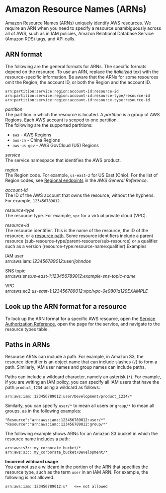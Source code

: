 # Amazon Resource Names \(ARNs\)<a name="reference-arns"></a>

Amazon Resource Names \(ARNs\) uniquely identify AWS resources\. We require an ARN when you need to specify a resource unambiguously across all of AWS, such as in IAM policies, Amazon Relational Database Service \(Amazon RDS\) tags, and API calls\.

## ARN format<a name="arns-syntax"></a>

The following are the general formats for ARNs\. The specific formats depend on the resource\. To use an ARN, replace the *italicized* text with the resource\-specific information\. Be aware that the ARNs for some resources omit the Region, the account ID, or both the Region and the account ID\.

```
arn:partition:service:region:account-id:resource-id
arn:partition:service:region:account-id:resource-type/resource-id
arn:partition:service:region:account-id:resource-type:resource-id
```

*partition*  
The partition in which the resource is located\. A *partition* is a group of AWS Regions\. Each AWS account is scoped to one partition\.  
The following are the supported partitions:  
+ `aws` \- AWS Regions
+ `aws-cn` \- China Regions
+ `aws-us-gov` \- AWS GovCloud \(US\) Regions

*service*  
The service namespace that identifies the AWS product\.

*region*  
The Region code\. For example, `us-east-2` for US East \(Ohio\)\. For the list of Region codes, see [Regional endpoints](https://docs.aws.amazon.com/general/latest/gr/rande.html#regional-endpoints) in the *AWS General Reference*\.

*account\-id*  
The ID of the AWS account that owns the resource, without the hyphens\. For example, `123456789012`\.

*resource\-type*  
The resource type\. For example, `vpc` for a virtual private cloud \(VPC\)\.

*resource\-id*  
The resource identifier\. This is the name of the resource, the ID of the resource, or a [resource path](#arns-paths)\. Some resource identifiers include a parent resource \(sub\-resource\-type/parent\-resource/sub\-resource\) or a qualifier such as a version \(resource\-type:resource\-name:qualifier\)\.Examples

IAM user  
arn:aws:iam::*123456789012*:user/*johndoe*

SNS topic  
arn:aws:sns:*us\-east\-1*:*123456789012*:*example\-sns\-topic\-name*

VPC  
arn:aws:ec2:*us\-east\-1*:*123456789012*:vpc/*vpc\-0e9801d129EXAMPLE*

## Look up the ARN format for a resource<a name="supported-arns"></a>

To look up the ARN format for a specific AWS resource, open the [Service Authorization Reference](https://docs.aws.amazon.com/service-authorization/latest/reference/), open the page for the service, and navigate to the resource types table\.

## Paths in ARNs<a name="arns-paths"></a>

Resource ARNs can include a path\. For example, in Amazon S3, the resource identifier is an object name that can include slashes \(`/`\) to form a path\. Similarly, IAM user names and group names can include paths\.

Paths can include a wildcard character, namely an asterisk \(`*`\)\. For example, if you are writing an IAM policy, you can specify all IAM users that have the path `product_1234` using a wildcard as follows:

```
arn:aws:iam::123456789012:user/Development/product_1234/*
```

Similarly, you can specify `user/*` to mean all users or `group/*` to mean all groups, as in the following examples:

```
"Resource":"arn:aws:iam::123456789012:user/*"
"Resource":"arn:aws:iam::123456789012:group/*"
```

The following example shows ARNs for an Amazon S3 bucket in which the resource name includes a path:

```
arn:aws:s3:::my_corporate_bucket/*
arn:aws:s3:::my_corporate_bucket/Development/*
```

**Incorrect wildcard usage**  
You cannot use a wildcard in the portion of the ARN that specifies the resource type, such as the term `user` in an IAM ARN\. For example, the following is not allowed\.

```
arn:aws:iam::123456789012:u*   <== not allowed
```